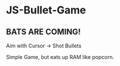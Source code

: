 # JS-Bullet-Game

## BATS ARE COMING!

Aim with Cursor -> Shot Bullets

Simple Game, but eats up RAM like popcorn.
